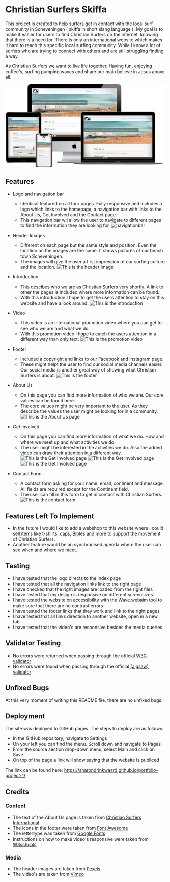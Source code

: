 # Christian Surfers Skiffa

This project is created to help surfers get in contact with the local surf community in Scheveningen ( skiffa in short slang language ).
My goal is to make it easier for users to find Christian Surfers on the internet, knowing that there is a need for. There is only an international website which makes it hard to reach this specific local surfing community. While I know a lot of surfers who are trying to connect with others and are still struggling finding a way. 

As Christian Surfers we want to live life together. Having fun, enjoying coffee's, surfing pumping waves and share our main believe in Jesus above all.  

![This is a mockup of the website](./docs/mockup.png)

## Features

* Logo and navigation bar
    - Identical featured on all four pages. Fully responsive and includes a logo which links to the homepage, a navigation bar with links to the About Us, Get Involved and the Contact page.
    - This navigation bar wil allow the user to navigate to different pages to find the information they are looking for.
![navigationbar](../portfolio-project-1/docs/navigation-bar.png)


* Header Images
    - Different on each page but the same style and position. Even the location on the images are the same. It shows pictures of our beach town Scheveningen.
    - The images will give the user a first impression of our surfing culture and the location.
![This is the header image](../portfolio-project-1/docs/header-image-index.png)
* Introduction
    - This descibes who we are as Christian Surfers very shortly. A link to other the pages is included where more information can be found. 
    - With this introduction I hope to get the users attention to stay on this website and have a look around.
![This is the introduction](../portfolio-project-1/docs/introduction.png)
* Video
    - This video is an international promotion video where you can get to see who we are and what we do.
    - With this promotion video I hope to catch the users attention in a different way than only text.
![This is the promotion video](../portfolio-project-1/docs/promotion-video.png)
* Footer
    - Included a copyright and links to our Facebook and Instagram page.
    - These might helpt the user to find our social media channels easier. Our social media is another great way of showing what Christian Surfers is about.
![This is the footer](../portfolio-project-1/docs/footer.png)
* About Us 
    - On this page you can find more information of who we are. Our core values can be found here.
    - The core values might be very important to the user. As they describe the values the user might be looking for in a community.
![This is the About Us page](../portfolio-project-1/docs/about-us.png)
* Get Involved
    - On this page you can find more information of what we do. How and where we meet up and what activities we do. 
    - The user might be interested in the activities we do. Also the added video can draw their attention in a different way. 
![This is the Get Involved page](../portfolio-project-1/docs/get-involved1.png)
![This is the Get Involved page](../portfolio-project-1/docs/get-involved2.png)
![This is the Get Involved page](../portfolio-project-1/docs/get-involved3.png)
* Contact Form
    - A contact form asking for your name, email, continent and message. All fields are required except for the Continent field.
    - The user can fill in this form to get in contact with Christian Surfers. 
![This is the contact form](../portfolio-project-1/docs/contact-form.png)

## Features Left To Implement
* In the future I would like to add a webshop to this website where I could sell items like t-shirts, caps, Bibles and more to support the movement of Christian Surfers. 
* Another feature would be an synchronised agenda where the user can see when and where we meet.

## Testing
- I have tested that the logo directs to the index page
- I have tested that all the navigation links link to the right page
- I have checked that the right images are loaded from the right files
- I have tested that my design is responsive on different screensizes. 
- I have tested the website on accessibility with the Wave.webaim tool to make sure that there are no contrast errors
- I have tested the footer links that they work and link to the right pages
- I have tested that all links direction to another website, open in a new tab
- I have tested that the video's are responsive besides the media queries.

## Validator Testing
- No errors were returned when passing through the official [W3C validator](https://validator.w3.org/)
- No errors were found when passing through the official [(Jigsaw) validator](https://jigsaw.w3.org/css-validator/)

## Unfixed Bugs
At this very moment of writing this README file, there are no unfixed bugs.

## Deployment
The site was deployed to GitHub pages. The steps to deploy are as follows:
- In the GitHub repository, navigate to Settings
- On your left you can find the menu. Scroll down and navigate to Pages
- From the source section drop-down menu, select Main and click on Save
- On top of the page a link will show saying that the website is publiced

The link can be found here: https://sharondrinkwaard.github.io/portfolio-project-1/

## Credits

### Content
- The text of the About Us page is taken from [Christian Surfers International](https://www.christiansurfers.net/)
- The icons in the footer were taken from [Font Awesome](https://fontawesome.com/)
- The lettertype was taken from [Google Fonts](https://fonts.google.com/)
- Instructions on how to make video's responsive were taken from [W3schools](https://www.w3schools.com/)
### Media
- The header images are taken from [Pexels](https://www.pexels.com/nl-nl/)
- The video's are taken from [Vimeo](https://vimeo.com/)
